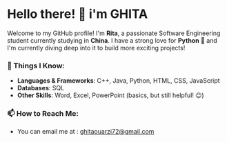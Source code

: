 
# Hello there! 👋 i'm GHITA 
Welcome to my GitHub profile! I'm **Rita**, a passionate Software Engineering student currently studying in **China**. I have a strong love for **Python** 🐍 and I'm currently diving deep into it to build more exciting projects!
### 🚀 Things I Know:
- **Languages & Frameworks**: C++, Java, Python, HTML, CSS, JavaScript
- **Databases**: SQL
- **Other Skills**: Word, Excel, PowerPoint (basics, but still helpful! 😉)
### 📫 How to Reach Me:
- You can email me at : ghitaouarzi72@gmail.com


